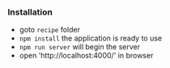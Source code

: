### Installation

* goto `recipe` folder
* `npm install` the application is ready to use
* `npm run server` will begin the server
* open 'http://localhost:4000/' in browser
